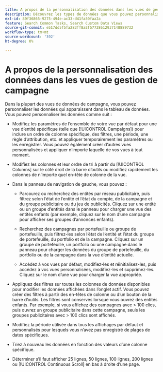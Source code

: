 ```yaml
---
title: A propos de la personnalisation des données dans les vues de gestion de campagne
description: Découvrez les types de données que vous pouvez personnaliser dans les vues de données de campagne.
exl-id: 89f36865-9275-494e-ac33-d41fa30faa2a
feature: Search Common Tasks, Search Custom Data Views
source-git-commit: e517dd5f5fa283ff8a2f57728612937148889732
workflow-type: tm+mt
source-wordcount: '392'
ht-degree: 0%

---
```


# A propos de la personnalisation des données dans les vues de gestion de campagne

Dans la plupart des vues de données de campagne, vous pouvez personnaliser les données qui apparaissent dans le tableau de données. Vous pouvez personnaliser les données comme suit :

* Modifiez les paramètres de l’ensemble de votre vue par défaut pour une vue d’entité spécifique (telle que [!UICONTROL Campaigns]) pour inclure un ordre de colonne spécifique, des filtres, une période, une règle d’attribution, etc. et appliquer temporairement les paramètres ou les enregistrer. Vous pouvez également créer d’autres vues personnalisées et appliquer n’importe laquelle de vos vues à tout moment.

* Modifiez les colonnes et leur ordre de tri à partir du [!UICONTROL Columns] sur le côté droit de la barre d’outils ou modifiez rapidement les colonnes de n’importe quel en-tête de colonne de la vue.

* Dans le panneau de navigation de gauche, vous pouvez :

   * Parcourez ou recherchez des entités par réseau publicitaire, puis filtrez selon l’état de l’entité et l’état du compte, de la campagne et du groupe publicitaire ou du jeu de publicités. Cliquez sur une entité ou un groupe d’entités dans le panneau pour charger une vue des entités enfants (par exemple, cliquez sur le nom d’une campagne pour afficher ses groupes d’annonces enfants).

   * Recherchez des campagnes par portefeuille ou groupe de portefeuille, puis filtrez-les selon l’état de l’entité et l’état du groupe de portefeuille, du portfolio et de la campagne. Cliquez sur un groupe de portefeuille, un portfolio ou une campagne dans le panneau pour charger les données du groupe de portefeuille, du portfolio ou de la campagne dans la vue d’entité actuelle.

   * Accédez à vos vues par défaut, modifiez-les et réinitialisez-les, puis accédez à vos vues personnalisées, modifiez-les et supprimez-les. Cliquez sur le nom d’une vue pour charger la vue appropriée.

* Appliquez des filtres sur toutes les colonnes de données disponibles pour modifier les données affichées dans l’onglet actif. Vous pouvez créer des filtres à partir des en-têtes de colonne ou d’un bouton de la barre d’outils. Les filtres sont conservés lorsque vous ouvrez des entités enfants. Par exemple, si vous affichez des campagnes avec \> 100 clics, puis ouvrez un groupe publicitaire dans cette campagne, seuls les groupes publicitaires avec \> 100 clics sont affichés.

* Modifiez la période utilisée dans tous les affichages par défaut et personnalisés pour lesquels vous n’avez pas enregistré de plages de dates spécifiques.

* Triez à nouveau les données en fonction des valeurs d’une colonne spécifique.

* Déterminer s’il faut afficher 25 lignes, 50 lignes, 100 lignes, 200 lignes ou [!UICONTROL Continuous Scroll] en bas à droite d’une page.
